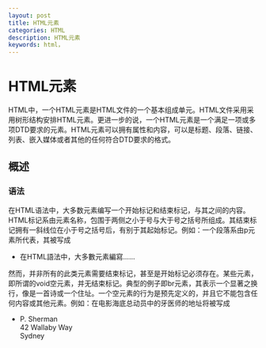 ```yaml
---
layout: post
title: HTML元素
categories: HTML
description: HTML元素
keywords: html，
---
```


# HTML元素

HTML中，一个HTML元素是HTML文件的一个基本组成单元。HTML文件采用采用树形结构安排HTML元素。更进一步的说，一个HTML元素是一个满足一项或多项DTD要求的元素。HTML元素可以拥有属性和内容，可以是标题、段落、链接、列表、嵌入媒体或者其他的任何符合DTD要求的格式。

## 概述

### 语法

在HTML语法中，大多数元素编写一个开始标记和结束标记，与其之间的内容。HTML标记系由元素名称，包围于两侧之小于号与大于号之括号所组成。其结束标记拥有一斜线位在小于号之括号后，有别于其起始标记。例如：一个段落系由p元素所代表，其被写成

* <p>在HTML語法中，大多數元素編寫......</p>

然而，并非所有的此类元素需要结束标记，甚至是开始标记必须存在。某些元素，即所谓的void空元素，并无结束标记。典型的例子即br元素，其表示一个显著之换行，像是一首诗或一个住址。一个空元素的行为是预先定义的，并且它不能包含任何内容或其他元素。例如：在电影海底总动员中的牙医师的地址将被写成

* <p>P. Sherman<br>42 Wallaby Way<br>Sydney</p>

